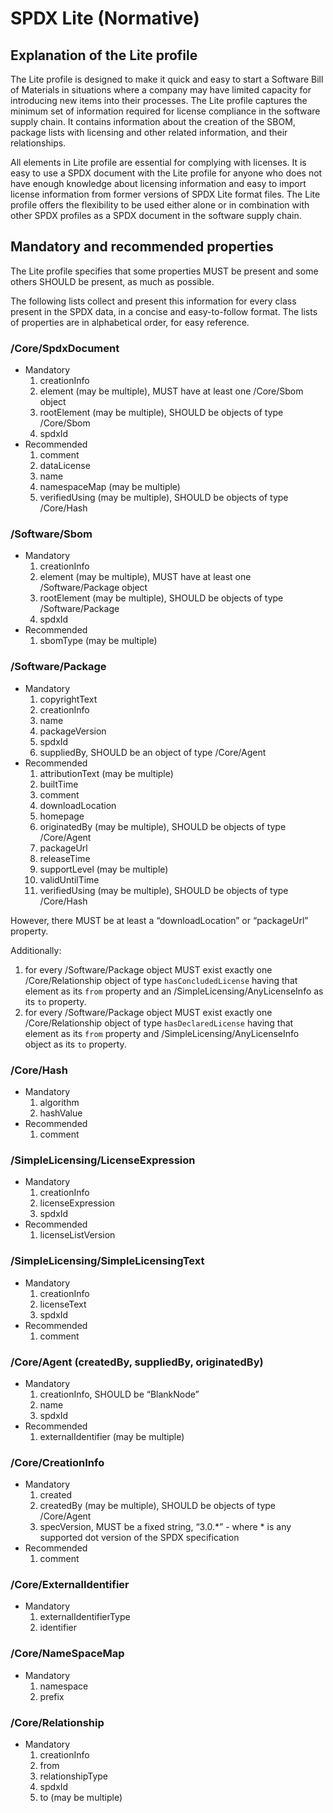 # SPDX Lite (Normative)

## Explanation of the Lite profile

The Lite profile is designed to make it quick and easy to start a Software Bill of Materials
in situations where a company may have limited capacity for introducing new items into their processes.
The Lite profile captures the minimum set of information required
for license compliance in the software supply chain.
It contains information about the creation of the SBOM,
package lists with licensing and other related information,
and their relationships.

All elements in Lite profile are essential for complying with licenses.
It is easy to use a SPDX document with the Lite profile
for anyone who does not have enough knowledge about licensing information
and easy to import license information from former versions of SPDX Lite format files.
The Lite profile offers the flexibility to be used either alone
or in combination with other SPDX profiles
as a SPDX document in the software supply chain.

## Mandatory and recommended properties

The Lite profile specifies that some properties MUST be present
and some others SHOULD be present, as much as possible.

The following lists collect and present this information
for every class present in the SPDX data,
in a concise and easy-to-follow format.
The lists of properties are in alphabetical order, for easy reference.

### /Core/SpdxDocument

- Mandatory
    1. creationInfo
    1. element (may be multiple), MUST have at least one /Core/Sbom object
    1. rootElement (may be multiple), SHOULD be objects of type /Core/Sbom
    1. spdxId
- Recommended
    1. comment
    1. dataLicense
    1. name
    1. namespaceMap (may be multiple)
    1. verifiedUsing (may be multiple), SHOULD be objects of type /Core/Hash

### /Software/Sbom

- Mandatory
    1. creationInfo
    1. element (may be multiple), MUST have at least one /Software/Package object
    1. rootElement (may be multiple), SHOULD be objects of type /Software/Package
    1. spdxId
- Recommended
    1. sbomType (may be multiple)

### /Software/Package

- Mandatory
    1. copyrightText
    1. creationInfo
    1. name
    1. packageVersion
    1. spdxId
    1. suppliedBy, SHOULD be an object of type /Core/Agent
- Recommended
    1. attributionText (may be multiple)
    1. builtTime
    1. comment
    1. downloadLocation
    1. homepage
    1. originatedBy (may be multiple), SHOULD be objects of type /Core/Agent
    1. packageUrl
    1. releaseTime
    1. supportLevel (may be multiple)
    1. validUntilTime
    1. verifiedUsing (may be multiple), SHOULD be objects of type /Core/Hash

However, there MUST be at least a “downloadLocation” or “packageUrl” property.

Additionally:

1. for every /Software/Package object MUST exist exactly one /Core/Relationship object of type `hasConcludedLicense` having that element as its `from` property and an /SimpleLicensing/AnyLicenseInfo as its `to` property.
1. for every /Software/Package object MUST exist exactly one /Core/Relationship object of type `hasDeclaredLicense` having that element as its `from` property and  /SimpleLicensing/AnyLicenseInfo object as its `to` property.

### /Core/Hash

- Mandatory
    1. algorithm
    1. hashValue
- Recommended
    1. comment

### /SimpleLicensing/LicenseExpression

- Mandatory
    1. creationInfo
    1. licenseExpression
    1. spdxId
- Recommended
    1. licenseListVersion

### /SimpleLicensing/SimpleLicensingText

- Mandatory
    1. creationInfo
    1. licenseText
    1. spdxId
- Recommended
    1. comment

### /Core/Agent (createdBy, suppliedBy, originatedBy)

- Mandatory
    1. creationInfo, SHOULD be “BlankNode”
    1. name
    1. spdxId
- Recommended
    1. externalIdentifier (may be multiple)

### /Core/CreationInfo

- Mandatory
    1. created
    1. createdBy (may be multiple), SHOULD be objects of type /Core/Agent
    1. specVersion, MUST be a fixed string, “3.0.*” - where * is any supported dot version of the SPDX specification
- Recommended
    1. comment

### /Core/ExternalIdentifier

- Mandatory
    1. externalIdentifierType
    1. identifier

### /Core/NameSpaceMap

- Mandatory
    1. namespace
    1. prefix

### /Core/Relationship

- Mandatory
    1. creationInfo
    1. from
    1. relationshipType
    1. spdxId
    1. to (may be multiple)
